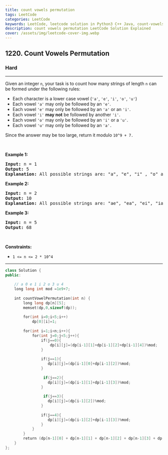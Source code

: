 ```yaml
---
title: count vowels permutation
tags: LeetCode
categories: LeetCode
keywords: LeetCode, leetcode solution in Python3 C++ Java, count-vowels-permutation solution
description: count vowels permutation LeetCode Solution Explained
cover: /assets/img/leetcode-cover-img.webp
---
```





<h2>1220. Count Vowels Permutation</h2><h3>Hard</h3><hr><div><p>Given an integer <code>n</code>, your task is to count how many strings of length <code>n</code> can be formed under the following rules:</p>

<ul>
	<li>Each character is a lower case vowel&nbsp;(<code>'a'</code>, <code>'e'</code>, <code>'i'</code>, <code>'o'</code>, <code>'u'</code>)</li>
	<li>Each vowel&nbsp;<code>'a'</code> may only be followed by an <code>'e'</code>.</li>
	<li>Each vowel&nbsp;<code>'e'</code> may only be followed by an <code>'a'</code>&nbsp;or an <code>'i'</code>.</li>
	<li>Each vowel&nbsp;<code>'i'</code> <strong>may not</strong> be followed by another <code>'i'</code>.</li>
	<li>Each vowel&nbsp;<code>'o'</code> may only be followed by an <code>'i'</code> or a&nbsp;<code>'u'</code>.</li>
	<li>Each vowel&nbsp;<code>'u'</code> may only be followed by an <code>'a'.</code></li>
</ul>

<p>Since the answer&nbsp;may be too large,&nbsp;return it modulo <code>10^9 + 7.</code></p>

<p>&nbsp;</p>
<p><strong>Example 1:</strong></p>

<pre><strong>Input:</strong> n = 1
<strong>Output:</strong> 5
<strong>Explanation:</strong> All possible strings are: "a", "e", "i" , "o" and "u".
</pre>

<p><strong>Example 2:</strong></p>

<pre><strong>Input:</strong> n = 2
<strong>Output:</strong> 10
<strong>Explanation:</strong> All possible strings are: "ae", "ea", "ei", "ia", "ie", "io", "iu", "oi", "ou" and "ua".
</pre>

<p><strong>Example 3:&nbsp;</strong></p>

<pre><strong>Input:</strong> n = 5
<strong>Output:</strong> 68</pre>

<p>&nbsp;</p>
<p><strong>Constraints:</strong></p>

<ul>
	<li><code>1 &lt;= n &lt;= 2 * 10^4</code></li>
</ul>
</div>

---




```cpp
class Solution {
public:
    
    // a 0 e 1 i 2 o 3 u 4
    long long int mod =1e9+7;
    
    int countVowelPermutation(int n) {
        long long dp[n][5];
        memset(dp,0,sizeof(dp));
        
        for(int i=0;i<5;i++)
            dp[0][i]=1;
        
        for(int i=1;i<n;i++){
            for(int j=0;j<5;j++){
                if(j==0){
                    dp[i][j]=(dp[i-1][1]+dp[i-1][2]+dp[i-1][4])%mod;
                }
                
                if(j==1){
                   dp[i][j]=(dp[i-1][0]+dp[i-1][2])%mod; 
                }
                
                 if(j==2){
                   dp[i][j]=(dp[i-1][1]+dp[i-1][3])%mod; 
                }
                
                 if(j==3){
                   dp[i][j]=(dp[i-1][2])%mod; 
                }
                
                if(j==4){
                   dp[i][j]=(dp[i-1][2]+dp[i-1][3])%mod; 
                }
            }
        }
        return (dp[n-1][0] + dp[n-1][1] + dp[n-1][2] + dp[n-1][3] + dp[n-1][4])%mod;
    }
};

```
